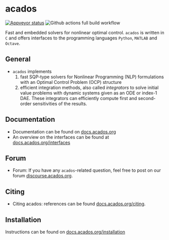 # acados
<!-- [![Travis Status](https://secure.travis-ci.org/acados/acados.png?branch=master)](http://travis-ci.org/acados/acados) -->
[![Appveyor status](https://ci.appveyor.com/api/projects/status/q0b2nohk476u5clg?svg=true)](https://ci.appveyor.com/project/roversch/acados)
![Github actions full build workflow](https://github.com/acados/acados/actions/workflows/full_build.yml/badge.svg)
<!-- [![codecov](https://codecov.io/gh/acados/acados/branch/master/graph/badge.svg)](https://codecov.io/gh/acados/acados) -->

Fast and embedded solvers for nonlinear optimal control.
`acados` is written in `C` and offers interfaces to the programming languages `Python`, `MATLAB` and `Octave`.

## General
- `acados` implements
  1. fast SQP-type solvers for Nonlinear Programming (NLP) formulations with an Optimal Control Problem (OCP) structure
  2. efficient integration methods, also called *integrators* to solve initial value problems with dynamic systems given as an ODE or index-1 DAE.
  These integrators can efficiently compute first and second-order sensitivities of the results.

## Documentation
- Documentation can be found on [docs.acados.org](https://docs.acados.org/)
- An overview on the interfaces can be found at [docs.acados.org/interfaces](https://docs.acados.org/interfaces)

## Forum
- Forum: If you have any `acados`-related question, feel free to post on our forum [discourse.acados.org](https://discourse.acados.org/).

## Citing
- Citing acados: references can be found [docs.acados.org/citing](https://docs.acados.org/citing).

## Installation
Instructions can be found on
[docs.acados.org/installation](https://docs.acados.org/installation)

